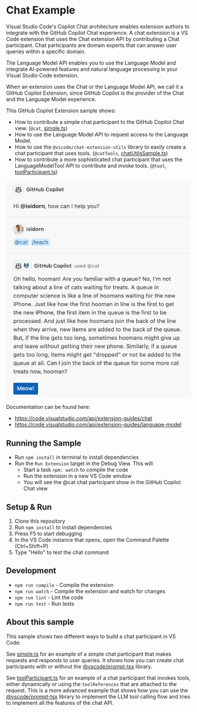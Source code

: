 # Chat Example

Visual Studio Code's Copilot Chat architecture enables extension authors to integrate with the GitHub Copilot Chat experience. A chat extension is a VS Code extension that uses the Chat extension API by contributing a Chat participant. Chat participants are domain experts that can answer user queries within a specific domain.

The Language Model API enables you to use the Language Model and integrate AI-powered features and natural language processing in your Visual Studio Code extension.

When an extension uses the Chat or the Language Model API, we call it a GitHub Copilot Extension, since GitHub Copilot is the provider of the Chat and the Language Model experience.

This GitHub Copilot Extension sample shows:

- How to contribute a simple chat participant to the GitHub Copilot Chat view. (`@cat`, [simple.ts](src/simple.ts))
- How to use the Language Model API to request access to the Language Model.
- How to use the `@vscode/chat-extension-utils` library to easily create a chat participant that uses tools. (`@catTools`, [chatUtilsSample.ts](src/chatUtilsSample.ts))
- How to contribute a more sophisticated chat participant that uses the LanguageModelTool API to contribute and invoke tools. (`@tool`, [toolParticipant.ts](src/toolParticipant.ts))

![demo](./demo.png)

Documentation can be found here:

- <https://code.visualstudio.com/api/extension-guides/chat>
- <https://code.visualstudio.com/api/extension-guides/language-model>

## Running the Sample

- Run `npm install` in terminal to install dependencies
- Run the `Run Extension` target in the Debug View. This will:
 	- Start a task `npm: watch` to compile the code
 	- Run the extension in a new VS Code window
 	- You will see the @cat chat participant show in the GitHub Copilot Chat view

## Setup & Run

1. Clone this repository
2. Run `npm install` to install dependencies
3. Press F5 to start debugging
4. In the VS Code instance that opens, open the Command Palette (Ctrl+Shift+P)
5. Type "Hello" to test the chat command

## Development

- `npm run compile` - Compile the extension
- `npm run watch` - Compile the extension and watch for changes
- `npm run lint` - Lint the code
- `npm run test` - Run tests

## About this sample

This sample shows two different ways to build a chat participant in VS Code:

See [simple.ts](src/simple.ts) for an example of a simple chat participant that makes requests and responds to user queries. It shows how you can create chat participants with or without the [@vscode/prompt-tsx](https://www.npmjs.com/package/@vscode/prompt-tsx) library.

See [toolParticipant.ts](src/toolParticipant.ts) for an example of a chat participant that invokes tools, either dynamically or using the `toolReferences` that are attached to the request. This is a more advanced example that shows how you can use the [@vscode/prompt-tsx](https://www.npmjs.com/package/@vscode/prompt-tsx) library to implement the LLM tool calling flow and tries to implement all the features of the chat API.
